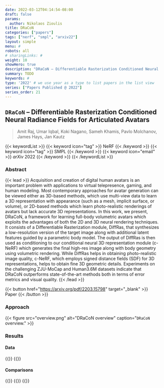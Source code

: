 ```yaml
---
date: 2022-03-12T04:14:54-08:00
draft: false
params:
  author: Nikolaos Zioulis
title: DRaCoN
categories: ["papers"]
tags: ["nerf", "smpl", "arxiv22"]
layout: simple
menu: #
robots: all
# sharingLinks: #
weight: 10
showHero: true
description: "DRaCoN – Differentiable Rasterization Conditioned Neural Radiance Fields for Articulated Avatars"
summary: TODO
keywords: #
type: '2022' # we use year as a type to list papers in the list view
series: ["Papers Published @ 2022"]
series_order: 21
---
```


## `DRaCoN` – Differentiable Rasterization Conditioned Neural Radiance Fields for Articulated Avatars

> Amit Raj, Umar Iqbal, Koki Nagano, Sameh Khamis, Pavlo Molchanov, James Hays, Jan Kautz

{{< keywordList >}}
{{< keyword icon="tag" >}} NeRF {{< /keyword >}}
{{< keyword icon="tag" >}} SMPL {{< /keyword >}}
{{< keyword icon="email" >}} *arXiv* 2022 {{< /keyword >}}
{{< /keywordList >}}

### Abstract
{{< lead >}}
Acquisition and creation of digital human avatars is an important problem with applications to virtual telepresence, gaming, and human modeling. Most contemporary approaches for avatar generation can be viewed either as 3D-based methods, which use multi-view data to learn a 3D representation with appearance (such as a mesh, implicit surface, or volume), or 2D-based methods which learn photo-realistic renderings of avatars but lack accurate 3D representations. In this work, we present, DRaCoN, a framework for learning full-body volumetric avatars which exploits the advantages of both the 2D and 3D neural rendering techniques. It consists of a Differentiable Rasterization module, DiffRas, that synthesizes a low-resolution version of the target image along with additional latent features guided by a parametric body model. The output of DiffRas is then used as conditioning to our conditional neural 3D representation module (c-NeRF) which generates the final high-res image along with body geometry using volumetric rendering. While DiffRas helps in obtaining photo-realistic image quality, c-NeRF, which employs signed distance fields (SDF) for 3D representations, helps to obtain fine 3D geometric details. Experiments on the challenging ZJU-MoCap and Human3.6M datasets indicate that DRaCoN outperforms state-of-the-art methods both in terms of error metrics and visual quality.
{{< /lead >}}

{{< button href="https://arxiv.org/pdf/2203.15798" target="_blank" >}}
Paper
{{< /button >}}

### Approach

{{< figure
    src="overview.png"
    alt="DRaCoN overview"
    caption="`DRaCoN` overview."
    >}}

### Results

#### Data
{{<badge label="test" message="ZJU_MOCAP" color="yellowgreen" logo="github" link="https://github.com/zju3dv/neuralbody/blob/master/INSTALL.md#zju-mocap-dataset" target="_blank">}}
{{<badge label="test" message="Human3.6M" color="critical" logo="link" link="http://vision.imar.ro/human3.6m/description.php" target="_blank">}}

#### Comparisons
{{<badge label="body--NeRF" message="NeuralBody" color="coral" logo="github" link="https://github.com/zju3dv/neuralbody" target="_blank">}}
{{<badge label="body--NeRF" message="A--NeRF" color="orange" logo="github" link="https://github.com/LemonATsu/A-NeRF" target="_blank">}}
{{<badge label="body--NeRF" message="AnimatableNeRF" color="cyan" logo="github" link="https://github.com/zju3dv/animatable_nerf" target="_blank">}}